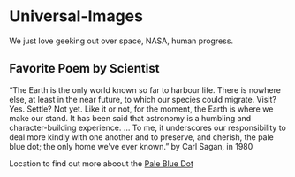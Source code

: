 # Universal-Images
We just love geeking out over space, NASA, human progress.

## Favorite Poem by Scientist

“The Earth is the only world known so far to harbour life. There is nowhere else, at least in the near future, to which our species could migrate. Visit? Yes. Settle? Not yet. Like it or not, for the moment, the Earth is where we make our stand. It has been said that astronomy is a humbling and character-building experience. ... To me, it underscores our responsibility to deal more kindly with one another and to preserve, and cherish, the pale blue dot; the only home we've ever known.” by Carl Sagan, in 1980

Location to find out more aboout the [Pale Blue Dot](https://en.wikipedia.org/wiki/Pale_Blue_Dot)